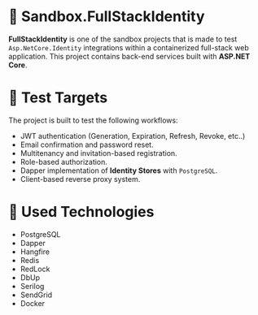 # 🔐 Sandbox.FullStackIdentity

**FullStackIdentity** is one of the sandbox projects that is made to test `Asp.NetCore.Identity` integrations within a containerized full-stack web application. This project contains back-end services built with **ASP.NET Core**.

# 🎯 Test Targets

The project is built to test the following workflows:
- JWT authentication (Generation, Expiration, Refresh, Revoke, etc..)
- Email confirmation and password reset.
- Multitenancy and invitation-based registration.
- Role-based authorization.
- Dapper implementation of **Identity Stores** with `PostgreSQL`.
- Client-based reverse proxy system.

# 🧰 Used Technologies

- PostgreSQL
- Dapper
- Hangfire
- Redis
- RedLock
- DbUp
- Serilog
- SendGrid
- Docker